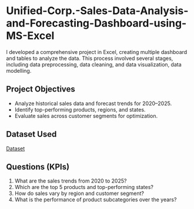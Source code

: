 # Unified-Corp.-Sales-Data-Analysis-and-Forecasting-Dashboard-using-MS-Excel
I developed a comprehensive project in Excel, creating multiple dashboard and tables to analyze the data. This process involved several stages, including data preprocessing, data cleaning, and data visualization, data modelling.

## Project Objectives
- Analyze historical sales data and forecast trends for 2020–2025.
- Identify top-performing products, regions, and states.
- Evaluate sales across customer segments for optimization.

## Dataset Used
<a href= "https://github.com/riyasingh2005/Unified-Corp.-Sales-Data-Analysis-and-Forecasting-Dashboard-using-MS-Excel/blob/main/Vrinda%20Store%20Excel%20Sheet.xlsx">Dataset</a>

## Questions (KPIs)
1.	What are the sales trends from 2020 to 2025?
2.	Which are the top 5 products and top-performing states?
3.	How do sales vary by region and customer segment?
4.	What is the performance of product subcategories over the years?
